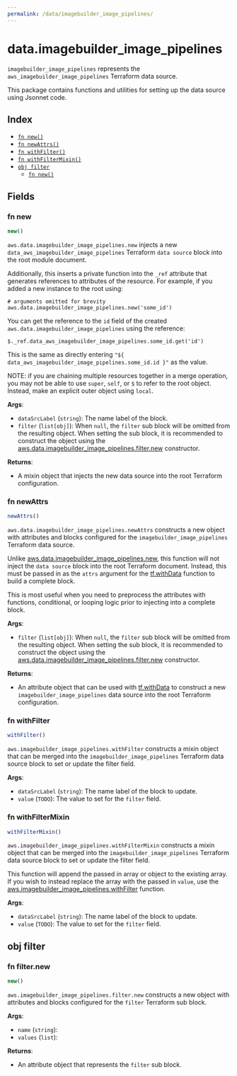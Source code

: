 ```yaml
---
permalink: /data/imagebuilder_image_pipelines/
---
```


# data.imagebuilder_image_pipelines

`imagebuilder_image_pipelines` represents the `aws_imagebuilder_image_pipelines` Terraform data source.



This package contains functions and utilities for setting up the data source using Jsonnet code.


## Index

* [`fn new()`](#fn-new)
* [`fn newAttrs()`](#fn-newattrs)
* [`fn withFilter()`](#fn-withfilter)
* [`fn withFilterMixin()`](#fn-withfiltermixin)
* [`obj filter`](#obj-filter)
  * [`fn new()`](#fn-filternew)

## Fields

### fn new

```ts
new()
```


`aws.data.imagebuilder_image_pipelines.new` injects a new `data_aws_imagebuilder_image_pipelines` Terraform `data source`
block into the root module document.

Additionally, this inserts a private function into the `_ref` attribute that generates references to attributes of the
resource. For example, if you added a new instance to the root using:

    # arguments omitted for brevity
    aws.data.imagebuilder_image_pipelines.new('some_id')

You can get the reference to the `id` field of the created `aws.data.imagebuilder_image_pipelines` using the reference:

    $._ref.data_aws_imagebuilder_image_pipelines.some_id.get('id')

This is the same as directly entering `"${ data_aws_imagebuilder_image_pipelines.some_id.id }"` as the value.

NOTE: if you are chaining multiple resources together in a merge operation, you may not be able to use `super`, `self`,
or `$` to refer to the root object. Instead, make an explicit outer object using `local`.

**Args**:
  - `dataSrcLabel` (`string`): The name label of the block.
  - `filter` (`list[obj]`):  When `null`, the `filter` sub block will be omitted from the resulting object. When setting the sub block, it is recommended to construct the object using the [aws.data.imagebuilder_image_pipelines.filter.new](#fn-imagebuilderimagepipelinesfilternew) constructor.

**Returns**:
- A mixin object that injects the new data source into the root Terraform configuration.


### fn newAttrs

```ts
newAttrs()
```


`aws.data.imagebuilder_image_pipelines.newAttrs` constructs a new object with attributes and blocks configured for the `imagebuilder_image_pipelines`
Terraform data source.

Unlike [aws.data.imagebuilder_image_pipelines.new](#fn-imagebuilderimagepipelinesnew), this function will not inject the `data source`
block into the root Terraform document. Instead, this must be passed in as the `attrs` argument for the
[tf.withData](https://github.com/tf-libsonnet/core/tree/main/docs#fn-withdata) function to build a complete block.

This is most useful when you need to preprocess the attributes with functions, conditional, or looping logic prior to
injecting into a complete block.

**Args**:
  - `filter` (`list[obj]`):  When `null`, the `filter` sub block will be omitted from the resulting object. When setting the sub block, it is recommended to construct the object using the [aws.data.imagebuilder_image_pipelines.filter.new](#fn-imagebuilderimagepipelinesfilternew) constructor.

**Returns**:
  - An attribute object that can be used with [tf.withData](https://github.com/tf-libsonnet/core/tree/main/docs#fn-withdata) to construct a new `imagebuilder_image_pipelines` data source into the root Terraform configuration.


### fn withFilter

```ts
withFilter()
```

`aws.imagebuilder_image_pipelines.withFilter` constructs a mixin object that can be merged into the `imagebuilder_image_pipelines`
Terraform data source block to set or update the filter field.



**Args**:
  - `dataSrcLabel` (`string`): The name label of the block to update.
  - `value` (`TODO`): The value to set for the `filter` field.


### fn withFilterMixin

```ts
withFilterMixin()
```

`aws.imagebuilder_image_pipelines.withFilterMixin` constructs a mixin object that can be merged into the `imagebuilder_image_pipelines`
Terraform data source block to set or update the filter field.

This function will append the passed in array or object to the existing array. If you wish
to instead replace the array with the passed in `value`, use the [aws.imagebuilder_image_pipelines.withFilter](TODO)
function.


**Args**:
  - `dataSrcLabel` (`string`): The name label of the block to update.
  - `value` (`TODO`): The value to set for the `filter` field.


## obj filter



### fn filter.new

```ts
new()
```


`aws.imagebuilder_image_pipelines.filter.new` constructs a new object with attributes and blocks configured for the `filter`
Terraform sub block.



**Args**:
  - `name` (`string`): 
  - `values` (`list`): 

**Returns**:
  - An attribute object that represents the `filter` sub block.

